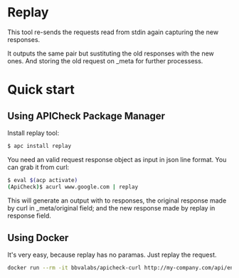# Replay

This tool re-sends the requests read from stdin again capturing the new 
responses.

It outputs the same pair but sustituting the old responses with the new ones.
And storing the old request on _meta for further processess.

# Quick start

## Using APICheck Package Manager

Install replay tool:

```bash
$ apc install replay
```

You need an valid request response object as input in json line format. You can
grab it from curl:

```bash
$ eval $(acp activate)
(ApiCheck)$ acurl www.google.com | replay
```

This will generate an output with to responses, the original response made by
curl in _meta/original field; and the new response made by replay in response
field.

## Using Docker

It's very easy, because replay has no paramas. Just replay the request.

```bash
docker run --rm -it bbvalabs/apicheck-curl http://my-company.com/api/entry-point | docker run -i --rm bbvalabs/replay
```
